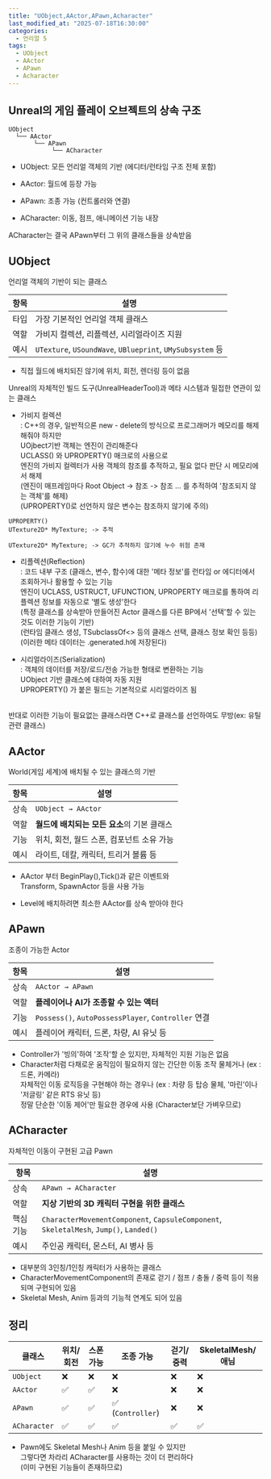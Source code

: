 ```yaml
---
title: "UObject,AActor,APawn,Acharacter"
last_modified_at: "2025-07-18T16:30:00"
categories:
  - 언리얼 5
tags:
  - UObject
  - AActor
  - APawn
  - Acharacter
---
```


## Unreal의 게임 플레이 오브젝트의 상속 구조

```
UObject
  └── AActor
       └── APawn
            └── ACharacter
```

- UObject: 모든 언리얼 객체의 기반 (에디터/런타임 구조 전체 포함)<br>

- AActor: 월드에 등장 가능<br>

- APawn: 조종 가능 (컨트롤러와 연결)<br>

- ACharacter: 이동, 점프, 애니메이션 기능 내장<br>


ACharacter는 결국 APawn부터 그 위의 클래스들을 상속받음<br>

## UObject
언리얼 객체의 기반이 되는 클래스<br>

| 항목 | 설명                                                       |
| -- | -------------------------------------------------------- |
| 타입 | 가장 기본적인 언리얼 객체 클래스                                       |
| 역할 | 가비지 컬렉션, 리플렉션, 시리얼라이즈 지원                                 |
| 예시 | `UTexture`, `USoundWave`, `UBlueprint`, `UMySubsystem` 등 |

- 직접 월드에 배치되진 않기에 위치, 회전, 렌더링 등이 없음<br>

Unreal의 자체적인 빌드 도구(UnrealHeaderTool)과 메타 시스템과 밀접한 연관이 있는 클래스<br>

- 가비지 컬렉션<br>
 : C++의 경우, 일반적으론 new - delete의 방식으로 프로그래머가 메모리를 해제해줘야 하지만<br>
  UOjbect기반 객체는 엔진이 관리해준다<br>
  UCLASS() 와 UPROPERTY() 매크로의 사용으로<br>
  엔진의 가비지 컬렉터가 사용 객체의 참조를 추적하고, 필요 없다 판단 시 메모리에서 해제<br>
  (엔진이 매프레임마다 Root Object -> 참조 -> 참조 ... 를 추적하여 '참조되지 않는 객체'를 해제)<br>
  (UPROPERTY()로 선언하지 않은 변수는 참조하지 않기에 주의)<br>

```
UPROPERTY()
UTexture2D* MyTexture; -> 추적

UTexture2D* MyTexture; -> GC가 추적하지 않기에 누수 위험 존재
```

 - 리플렉션(Reflection)<br>
   : 코드 내부 구조 (클래스, 변수, 함수)에 대한 '메타 정보'를 런타임 or 에디터에서 조회하거나 활용할 수 있는 기능<br>
   엔진이 UCLASS, USTRUCT, UFUNCTION, UPROPERTY 매크로를 통하여 리플렉션 정보를 자동으로 '별도 생성'한다<br>
   (특정 클래스를 상속받아 만들어진 Actor 클래스를 다른 BP에서 '선택'할 수 있는것도 이러한 기능이 기반)<br>
   (런타임 클래스 생성, TSubclassOf<> 등의 클래스 선택, 클래스 정보 확인 등등)<br>
   (이러한 메타 데이터는 .generated.h에 저장된다)<br>
   
 - 시리얼라이즈(Serialization)<br>
   : 객체의 데이터를 저장/로드/전송 가능한 형태로 변환하는 기능<br>
    UObject 기반 클래스에 대하여 자동 지원<br>
    UPROPERTY() 가 붙은 필드는 기본적으로 시리얼라이즈 됨<br>

<br>
반대로 이러한 기능이 필요없는 클래스라면 C++로 클래스를 선언하여도 무방(ex: 유틸관련 클래스)<br>

## AActor
World(게임 세계)에 배치될 수 있는 클래스의 기반<br>

| 항목 | 설명                         |
| -- | -------------------------- |
| 상속 | `UObject → AActor`         |
| 역할 | **월드에 배치되는 모든 요소**의 기본 클래스 |
| 기능 | 위치, 회전, 월드 스폰, 컴포넌트 소유 가능  |
| 예시 | 라이트, 데칼, 캐릭터, 트리거 볼륨 등     |

- AActor 부터 BeginPlay(),Tick()과 같은 이벤트와<br>
  Transform, SpawnActor 등을 사용 가능<br>

- Level에 배치하려면 최소한 AActor를 상속 받아야 한다<br>

## APawn
조종이 가능한 Actor<br>

| 항목 | 설명                                                |
| -- | ------------------------------------------------- |
| 상속 | `AActor → APawn`                                  |
| 역할 | **플레이어나 AI가 조종할 수 있는 액터**                         |
| 기능 | `Possess()`, `AutoPossessPlayer`, `Controller` 연결 |
| 예시 | 플레이어 캐릭터, 드론, 차량, AI 유닛 등                         |

- Controller가 '빙의'하여 '조작'할 순 있지만, 자체적인 지원 기능은 없음<br>
- Character처럼 다채로운 움직임이 필요하지 않는 간단한 이동 조작 물체거나 (ex : 드론, 카메라)<br>
  자체적인 이동 로직등을 구현해야 하는 경우나 (ex : 차량 등 탑승 물체, '마린'이나 '저글링' 같은 RTS 유닛 등)<br>
  정말 단순한 '이동 제어'만 필요한 경우에 사용 (Character보단 가벼우므로)<br>

## ACharacter
자체적인 이동이 구현된 고급 Pawn<br>

| 항목    | 설명                                                                                     |
| ----- | -------------------------------------------------------------------------------------- |
| 상속    | `APawn → ACharacter`                                                                   |
| 역할    | **지상 기반의 3D 캐릭터 구현을 위한 클래스**                                                           |
| 핵심 기능 | `CharacterMovementComponent`, `CapsuleComponent`, `SkeletalMesh`, `Jump()`, `Landed()` |
| 예시    | 주인공 캐릭터, 몬스터, AI 병사 등                                                                  |

- 대부분의 3인칭/1인칭 캐릭터가 사용하는 클래스<br>
- CharacterMovementComponent의 존재로 걷기 / 점프 / 충돌 / 중력 등이 적용되며 구현되어 있음<br>
- Skeletal Mesh, Anim 등과의 기능적 연계도 되어 있음<br>

## 정리

| 클래스          | 위치/회전 | 스폰 가능 | 조종 가능            | 걷기/중력 | SkeletalMesh/애님 |
| ------------ | ----- | ----- | ---------------- | ----- | --------------- |
| `UObject`    | ❌     | ❌     | ❌                | ❌     | ❌               |
| `AActor`     | ✅     | ✅     | ❌                | ❌     | ❌               |
| `APawn`      | ✅     | ✅     | ✅ (`Controller`) | ❌     | ❌               |
| `ACharacter` | ✅     | ✅     | ✅                | ✅     | ✅               |

 - Pawn에도 Skeletal Mesh나 Anim 등을 붙일 수 있지만<br>
   그렇다면 차라리 ACharacter를 사용하는 것이 더 편리하다<br>
   (이미 구현된 기능들이 존재하므로)<br>